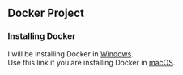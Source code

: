 ## Docker Project

### Installing Docker
I will be installing Docker in [Windows](https://docs.docker.com/desktop/install/windows-install/).  
Use this link if you are installing Docker in [macOS](https://docs.docker.com/desktop/install/mac-install/).
